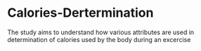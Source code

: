# Calories-Dertermination
The study aims to understand how various attributes are used in determination of calories used by the body during an excercise
